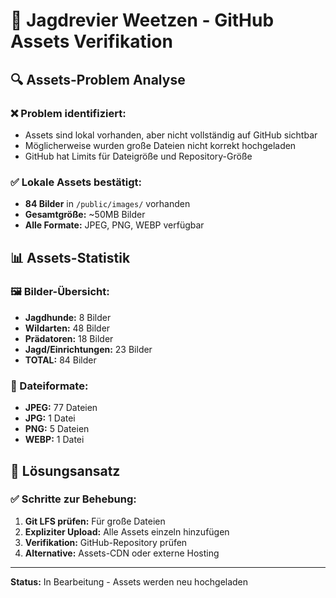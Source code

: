 # 📁 Jagdrevier Weetzen - GitHub Assets Verifikation

## 🔍 Assets-Problem Analyse

### ❌ Problem identifiziert:
- Assets sind lokal vorhanden, aber nicht vollständig auf GitHub sichtbar
- Möglicherweise wurden große Dateien nicht korrekt hochgeladen
- GitHub hat Limits für Dateigröße und Repository-Größe

### ✅ Lokale Assets bestätigt:
- **84 Bilder** in `/public/images/` vorhanden
- **Gesamtgröße:** ~50MB Bilder
- **Alle Formate:** JPEG, PNG, WEBP verfügbar

## 📊 Assets-Statistik

### 🖼️ Bilder-Übersicht:
- **Jagdhunde:** 8 Bilder
- **Wildarten:** 48 Bilder  
- **Prädatoren:** 18 Bilder
- **Jagd/Einrichtungen:** 23 Bilder
- **TOTAL:** 84 Bilder

### 📁 Dateiformate:
- **JPEG:** 77 Dateien
- **JPG:** 1 Datei
- **PNG:** 5 Dateien
- **WEBP:** 1 Datei

## 🚀 Lösungsansatz

### ✅ Schritte zur Behebung:
1. **Git LFS prüfen:** Für große Dateien
2. **Expliziter Upload:** Alle Assets einzeln hinzufügen
3. **Verifikation:** GitHub-Repository prüfen
4. **Alternative:** Assets-CDN oder externe Hosting

---
**Status:** In Bearbeitung - Assets werden neu hochgeladen